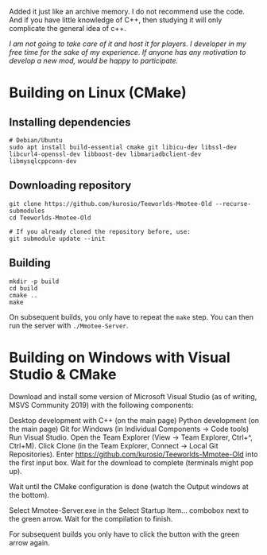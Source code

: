 Added it just like an archive memory. I do not recommend use the code.
And if you have little knowledge of C++, then studying it will only complicate the general idea of c++.

*I am not going to take care of it and host it for players. I developer in my free time for the sake of my experience.
If anyone has any motivation to develop a new mod, would be happy to participate.*

Building on Linux (CMake)
==========================

Installing dependencies
-----------------------

    # Debian/Ubuntu
    sudo apt install build-essential cmake git libicu-dev libssl-dev libcurl4-openssl-dev libboost-dev libmariadbclient-dev libmysqlcppconn-dev


Downloading repository
----------------------

    git clone https://github.com/kurosio/Teeworlds-Mmotee-Old --recurse-submodules
    cd Teeworlds-Mmotee-Old

    # If you already cloned the repository before, use:
    git submodule update --init


Building
--------

    mkdir -p build
    cd build
    cmake ..
    make

On subsequent builds, you only have to repeat the `make` step.
You can then run the server with `./Mmotee-Server`.


# Building on Windows with Visual Studio & CMake
Download and install some version of Microsoft Visual Studio (as of writing, MSVS Community 2019) with the following components:

Desktop development with C++ (on the main page)
Python development (on the main page)
Git for Windows (in Individual Components → Code tools)
Run Visual Studio. Open the Team Explorer (View → Team Explorer, Ctrl+^, Ctrl+M). Click Clone (in the Team Explorer, Connect → Local Git Repositories). Enter https://github.com/kurosio/Teeworlds-Mmotee-Old into the first input box. Wait for the download to complete (terminals might pop up).

Wait until the CMake configuration is done (watch the Output windows at the bottom).

Select Mmotee-Server.exe in the Select Startup Item… combobox next to the green arrow. Wait for the compilation to finish.

For subsequent builds you only have to click the button with the green arrow again.
